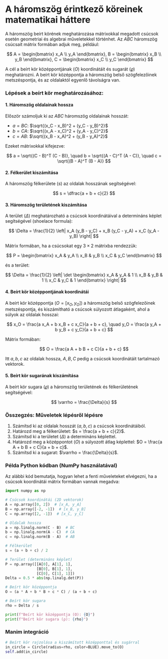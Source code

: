 # A háromszög érintkező köreinek matematikai háttere
A háromszög beírt körének meghatározása mátrixokkal megadott csúcsok esetén geometriai és algebrai műveletekkel történhet. Az $ABC$ háromszög csúcsait mátrix formában adjuk meg, például:

$$
A = \begin{bmatrix} 
x_A \\ 
y_A
\end{bmatrix}, 
B = \begin{bmatrix} x_B
\\ 
y_B 
\end{bmatrix}, 
C = \begin{bmatrix} x_C \\
y_C 
\end{bmatrix}
$$

A cél a beírt kör középpontjának ($O$) koordinátáit és sugarát ($\varrho$) meghatározni. A beírt kör középpontja a háromszög belső szögfelezőinek metszéspontja, és az oldalaktól egyenlő távolságra van.

### Lépések a beírt kör meghatározásához:

#### 1. **Háromszög oldalainak hossza**
Először számoljuk ki az $ABC$ háromszög oldalainak hosszát:
- $a = BC$: $\sqrt{(x_C - x_B)^2 + (y_C - y_B)^2}$
- $b = CA$: $\sqrt{(x_A - x_C)^2 + (y_A - y_C)^2}$
- $c = AB$: $\sqrt{(x_B - x_A)^2 + (y_B - y_A)^2}$

Ezeket mátrixokkal kifejezve:

$$
a = \sqrt{(C - B)^T (C - B)}, \quad b = \sqrt{(A - C)^T (A - C)}, \quad c = \sqrt{(B - A)^T (B - A)}
$$

#### 2. **Félkerület kiszámítása**
A háromszög félkerülete ($s$) az oldalak hosszának segítségével:

$$
s = \dfrac{a + b + c}{2}
$$

#### 3. **Háromszög területének kiszámítása**
A terület ($\Delta$) meghatározható a csúcsok koordinátáival a determináns képlet segítségével (shoelace formula):

$$
\Delta = \frac{1}{2} \left| x_A (y_B - y_C) + x_B (y_C - y_A) + x_C (y_A - y_B) \right|
$$

Mátrix formában, ha a csúcsokat egy $3 \times 2$ mátrixba rendezzük:

$$
P = \begin{bmatrix}
x_A & y_A \\
x_B & y_B \\
x_C & y_C
\end{bmatrix}
$$

és a terület:

$$
\Delta = \frac{1}{2} \left| \det \begin{bmatrix}
x_A & y_A & 1 \\
x_B & y_B & 1 \\
x_C & y_C & 1
\end{bmatrix} \right|
$$

#### 4. **Beírt kör középpontjának koordinátái**
A beírt kör középpontja ($O = [x_O, y_O]$) a háromszög belső szögfelezőinek metszéspontja, és kiszámítható a csúcsok súlyozott átlagaként, ahol a súlyok az oldalak hosszai:

$$
x_O = \frac{a x_A + b x_B + c x_C}{a + b + c}, \quad y_O = \frac{a y_A + b y_B + c y_C}{a + b + c}
$$

Mátrix formában:

$$
O = \frac{a A + b B + c C}{a + b + c}
$$

Itt $a, b, c$ az oldalak hossza, $A, B, C$ pedig a csúcsok koordinátáit tartalmazó vektorok.

#### 5. **Beírt kör sugarának kiszámítása**
A beírt kör sugara ($\varrho$) a háromszög területének és félkerületének segítségével:

$$
\varrho = \frac{\Delta}{s}
$$

### Összegzés: Műveletek lépésről lépésre
1. Számítsd ki az oldalak hosszát ($a, b, c$) a csúcsok koordinátáiból.
2. Határozd meg a félkerületet: $s = \frac{a + b + c}{2}$.
3. Számítsd ki a területet ($\Delta$) a determináns képlettel.
4. Határozd meg a középpontot ($O$) a súlyozott átlag képlettel: $O = \frac{a A + b B + c C}{a + b + c}$.
5. Számítsd ki a sugarat: $\varrho = \frac{\Delta}{s}$.

### Példa Python kódban (NumPy használatával)
Az alábbi kód bemutatja, hogyan lehet a fenti műveleteket elvégezni, ha a csúcsok koordinátái mátrix formában vannak megadva:

```python
import numpy as np

# Csúcsok koordinátái (2D vektorok)
A = np.array([0, 2])  # [x_A, y_A]
B = np.array([-2, -1])  # [x_B, y_B]
C = np.array([2, -1])  # [x_C, y_C]

# Oldalak hossza
a = np.linalg.norm(C - B)  # BC
b = np.linalg.norm(A - C)  # CA
c = np.linalg.norm(B - A)  # AB

# Félkerület
s = (a + b + c) / 2

# Terület (determináns képlet)
P = np.array([[A[0], A[1], 1],
              [B[0], B[1], 1],
              [C[0], C[1], 1]])
Delta = 0.5 * abs(np.linalg.det(P))

# Beírt kör középpontja
O = (a * A + b * B + c * C) / (a + b + c)

# Beírt kör sugara
rho = Delta / s

print(f"Beírt kör középpontja (O): {O}")
print(f"Beírt kör sugara (ρ): {rho}")
```

### Manim integráció


```python
# Beírt kör rajzolása a kiszámított középponttal és sugárral
in_circle = Circle(radius=rho, color=BLUE).move_to(O)
self.add(in_circle)
```

